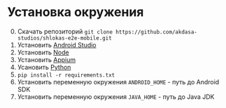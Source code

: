 # Установка окружения

0. Скачать репозиторий `git clone https://github.com/akdasa-studios/shlokas-e2e-mobile.git`
1. Установить [Android Studio](https://developer.android.com/)
2. Установить [Node](https://nodejs.org/en)
3. Установить [Appium](https://appium.io/docs/en/2.0/quickstart/install/)
4. Усановить [Python](https://www.python.org/downloads/)
5. `pip install -r requirements.txt`
6. Установить переменную окружения `ANDROID_HOME` - путь до Android SDK
7. Установить переменную окружения `JAVA_HOME` - путь до Java JDK

